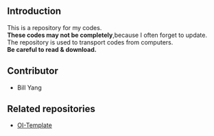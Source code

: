 ## Introduction
This is a repository for my codes.  
**These codes may not be completely**,because I often forget to update.  
The repository is used to transport codes from computers.  
**Be careful to read & download.**  
## Contributor
- Bill Yang
## Related repositories
- [OI-Template](https://github.com/BillYang2016/OI-Template)